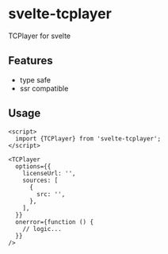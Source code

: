 # svelte-tcplayer

TCPlayer for svelte

## Features

- type safe
- ssr compatible

## Usage

```svelte
<script>
  import {TCPlayer} from 'svelte-tcplayer';
</script>

<TCPlayer
  options={{
    licenseUrl: '',
    sources: [
      {
        src: '',
      },
    ],
  }}
  onerror={function () {
    // logic...
  }}
/>
```
